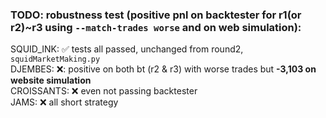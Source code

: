 ### TODO: robustness test (positive pnl on backtester for r1(or r2)~r3 using `--match-trades worse` and on web simulation):

SQUID_INK: ✅ tests all passed, unchanged from round2, `squidMarketMaking.py` \
DJEMBES: ❌: positive on both bt (r2 & r3) with worse trades but **-3,103 on website simulation** \
CROISSANTS: ❌ even not passing backtester \
JAMS: ❌ all short strategy
